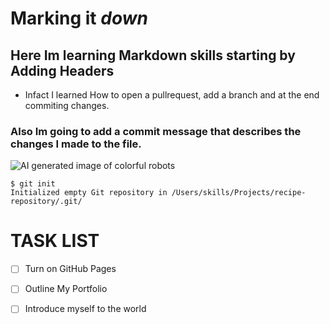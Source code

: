 # Marking it _down_
## Here Im learning Markdown skills starting by Adding Headers
- Infact I learned How to open a pullrequest, add a branch and at the end commiting changes.
### Also Im going to add a commit message that describes the changes I made to the file.


![ AI generated image of colorful robots](https://github.com/HosseinHakim/skills-communicate-using-markdown/assets/150718871/da3ce712-fa33-42fd-a57b-f519c96f16d4)


```
$ git init
Initialized empty Git repository in /Users/skills/Projects/recipe-repository/.git/
```

# TASK LIST
- [ ] Turn on GitHub Pages
- [ ] Outline My Portfolio
- [ ] Introduce myself to the world




